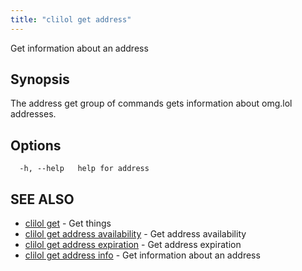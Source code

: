 ```yaml
---
title: "clilol get address"
---
```


Get information about an address

## Synopsis

The address get group of commands gets information about omg.lol addresses.

## Options

```
  -h, --help   help for address
```

## SEE ALSO

* [clilol get](clilol_get.md)	 - Get things
* [clilol get address availability](clilol_get_address_availability.md)	 - Get address availability
* [clilol get address expiration](clilol_get_address_expiration.md)	 - Get address expiration
* [clilol get address info](clilol_get_address_info.md)	 - Get information about an address
